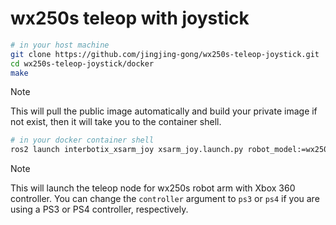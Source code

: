 # wx250s teleop with joystick

```bash
# in your host machine
git clone https://github.com/jingjing-gong/wx250s-teleop-joystick.git
cd wx250s-teleop-joystick/docker
make
```
> [!NOTE]
> This will pull the public image automatically and build your private image if not exist, then it will take you to the container shell.

```bash
# in your docker container shell
ros2 launch interbotix_xsarm_joy xsarm_joy.launch.py robot_model:=wx250s controller:=xbox360
```
> [!NOTE]
> This will launch the teleop node for wx250s robot arm with Xbox 360 controller. You can change the `controller` argument to `ps3` or `ps4` if you are using a PS3 or PS4 controller, respectively.
